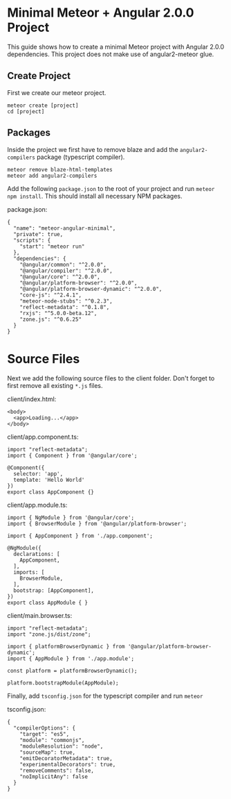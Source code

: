 # Minimal Meteor + Angular 2.0.0 Project

This guide shows how to create a minimal Meteor project with Angular 2.0.0 dependencies. This project does not make use of angular2-meteor glue. 

## Create Project

First we create our meteor project.

````
meteor create [project]
cd [project]
````

## Packages

Inside the project we first have to remove blaze and add the `angular2-compilers` package (typescript compiler).
````
meteor remove blaze-html-templates
meteor add angular2-compilers
````

Add the following `package.json` to the root of your project and run `meteor npm install`. This should install all necessary NPM packages.

package.json:
````
{
  "name": "meteor-angular-minimal",
  "private": true,
  "scripts": {
    "start": "meteor run"
  },
  "dependencies": {
    "@angular/common": "^2.0.0",
    "@angular/compiler": "^2.0.0",
    "@angular/core": "^2.0.0",
    "@angular/platform-browser": "^2.0.0",
    "@angular/platform-browser-dynamic": "^2.0.0",
    "core-js": "^2.4.1",
    "meteor-node-stubs": "^0.2.3",
    "reflect-metadata": "^0.1.8",
    "rxjs": "^5.0.0-beta.12",
    "zone.js": "^0.6.25"
  }
}
````

# Source Files

Next we add the following source files to the client folder. Don't forget to first remove all existing `*.js` files. 

client/index.html:
````
<body>
  <app>Loading...</app>
</body>
````

client/app.component.ts:
````
import "reflect-metadata";
import { Component } from '@angular/core';

@Component({
  selector: 'app',
  template: 'Hello World'
})
export class AppComponent {}
````

client/app.module.ts:
````
import { NgModule } from '@angular/core';
import { BrowserModule } from '@angular/platform-browser';

import { AppComponent } from './app.component';

@NgModule({
  declarations: [
    AppComponent,
  ],
  imports: [
    BrowserModule,
  ],
  bootstrap: [AppComponent],
})
export class AppModule { }
````

client/main.browser.ts:
````
import "reflect-metadata";
import "zone.js/dist/zone";

import { platformBrowserDynamic } from '@angular/platform-browser-dynamic';
import { AppModule } from './app.module';

const platform = platformBrowserDynamic();

platform.bootstrapModule(AppModule);
````

Finally, add `tsconfig.json` for the typescript compiler and run `meteor`

tsconfig.json:
````
{
  "compilerOptions": {
    "target": "es5",
    "module": "commonjs",
    "moduleResolution": "node",
    "sourceMap": true,
    "emitDecoratorMetadata": true,
    "experimentalDecorators": true,
    "removeComments": false,
    "noImplicitAny": false
  }
}
````
